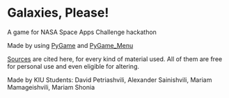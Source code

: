 # Galaxies, Please!
A game for NASA Space Apps Challenge hackathon

Made by using [PyGame](www.pygame.org/) and [PyGame_Menu](https://pygame-menu.readthedocs.io/en/4.2.8/index.html)

[Sources](./SOURCES.md) are cited here, for every kind of material used. All of them are free for personal use and even eligible for altering.

Made by KIU Students: David Petriashvili, Alexander Sainishvili, Mariam Mamageishvili, Mariam Shonia
